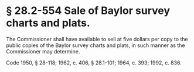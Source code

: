 # § 28.2-554 Sale of Baylor survey charts and plats.

<p>The Commissioner shall have available to sell at five dollars per copy to the public copies of the Baylor survey charts and plats, in such manner as the Commissioner may determine.</p><p>Code 1950, § 28-118; 1962, c. 406, § 28.1-101; 1964, c. 393; 1992, c. 836.</p>